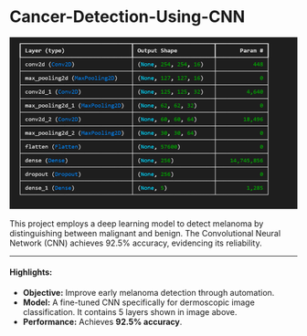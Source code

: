 # Cancer-Detection-Using-CNN

![My Image](images/model-summary.png "Model Summary")

This project employs a deep learning model to detect melanoma by distinguishing between malignant and benign. The Convolutional Neural Network (CNN) achieves 92.5% accuracy, evidencing its reliability.

---

#### **Highlights:**
- **Objective:** Improve early melanoma detection through automation.
- **Model:** A fine-tuned CNN specifically for dermoscopic image classification. It contains 5 layers shown in image above.
- **Performance:** Achieves **92.5% accuracy**.

